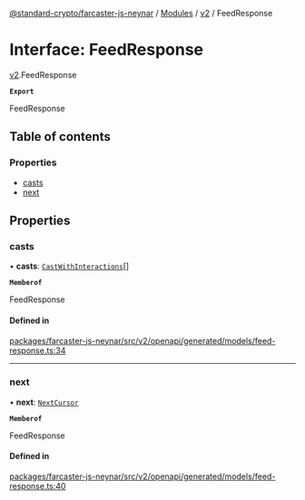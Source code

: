 [@standard-crypto/farcaster-js-neynar](../README.md) / [Modules](../modules.md) / [v2](../modules/v2.md) / FeedResponse

# Interface: FeedResponse

[v2](../modules/v2.md).FeedResponse

**`Export`**

FeedResponse

## Table of contents

### Properties

- [casts](v2.FeedResponse.md#casts)
- [next](v2.FeedResponse.md#next)

## Properties

### casts

• **casts**: [`CastWithInteractions`](../modules/v2.md#castwithinteractions)[]

**`Memberof`**

FeedResponse

#### Defined in

[packages/farcaster-js-neynar/src/v2/openapi/generated/models/feed-response.ts:34](https://github.com/standard-crypto/farcaster-js/blob/main/packages/farcaster-js-neynar/src/v2/openapi/generated/models/feed-response.ts#L34)

___

### next

• **next**: [`NextCursor`](v2.NextCursor.md)

**`Memberof`**

FeedResponse

#### Defined in

[packages/farcaster-js-neynar/src/v2/openapi/generated/models/feed-response.ts:40](https://github.com/standard-crypto/farcaster-js/blob/main/packages/farcaster-js-neynar/src/v2/openapi/generated/models/feed-response.ts#L40)
